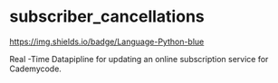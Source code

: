 # subscriber_cancellations
https://img.shields.io/badge/Language-Python-blue

Real -Time Datapipline for updating an online subscription service for Cademycode.
